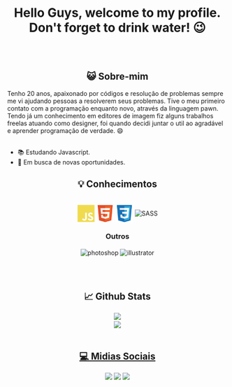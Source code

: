 <h1 align="center"> Hello Guys, welcome to my profile.
  <br>
  Don't forget to drink water! 😉</h1>
  
  <br></br>
  
  <h2 align="center"> 😺 Sobre-mim </h2>
Tenho 20 anos, apaixonado por códigos e resolução de problemas sempre me vi ajudando pessoas a resolverem seus problemas. Tive o meu primeiro contato com a programação enquanto novo, através da linguagem pawn. Tendo já um conhecimento em editores de imagem fiz alguns trabalhos freelas atuando como designer, foi quando decidi juntar o util ao agradável e aprender programação de verdade. 😄
<br></br>

- 📚 Estudando Javascript.
- 🔎 Em busca de novas oportunidades.

<h2 align="center"> 💡 Conhecimentos </h2>
<div align="center"><br>
  <img align="center" alt="Js" height="40" width="40" src="https://raw.githubusercontent.com/devicons/devicon/master/icons/javascript/javascript-plain.svg">
  <img align="center" alt="HTML" height="40" width="40" src="https://raw.githubusercontent.com/devicons/devicon/master/icons/html5/html5-original.svg">
  <img align="center" alt="CSS" height="40" width="40" src="https://raw.githubusercontent.com/devicons/devicon/master/icons/css3/css3-original.svg">
  <img align="center" alt="SASS" height="40" width="40" src="https://cdn.jsdelivr.net/gh/devicons/devicon/icons/sass/sass-original.svg" />
  
  <h3 align="center">Outros </h3>
  
  <img align="center" alt="photoshop" height="40" width="40" src="https://cdn.jsdelivr.net/gh/devicons/devicon/icons/photoshop/photoshop-plain.svg" />
  <img align="center" alt="illustrator" height="40" width="40" src="https://cdn.jsdelivr.net/gh/devicons/devicon/icons/illustrator/illustrator-plain.svg" />
</div>

<br></br>

<h2 align="center"> 📈 Github Stats </h2>
<div align="center">
  <a href="https://github.com/jaofernandes">
  <img height="180em" src="https://github-readme-stats.vercel.app/api?username=jaofernandes&show_icons=true&theme=merko&include_all_commits=true&count_private=true"/>
    <br>
  <img height="180em" src="https://github-readme-stats.vercel.app/api/top-langs/?username=jaofernandes&layout=compact&langs_count=6&theme=merko"/>
</div>

 
 <br>
  
<h2 align="center"> 💻 Midias Sociais </h2>
<div align="center"> 
  <a href="https://www.linkedin.com/in/jo%C3%A3o-fernandes-4476b8175/" target="_blank"><img src="https://img.shields.io/badge/-LinkedIn-%230077B5?style=for-the-badge&logo=linkedin&logoColor=white" target="_blank"></a> 
  <a href="https://www.instagram.com/juao.fer/" target="_blank"><img src="https://img.shields.io/badge/-Instagram-%23E4405F?style=for-the-badge&logo=instagram&logoColor=white" target="_blank"></a>
  <a ="https://discord.gg/5DVhGKVf4h" target="_blank"><img src="https://img.shields.io/badge/Discord-7289DA?style=for-the-badge&logo=discord&logoColor=white" target="_blank"></a> 

</div>
